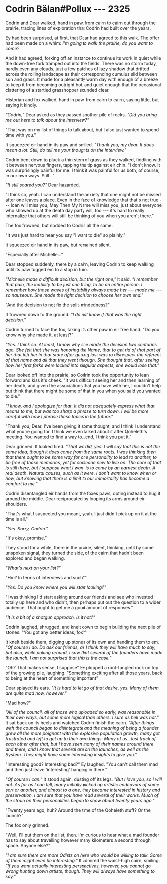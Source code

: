 # Codrin Bălan#Pollux --- 2325

Codrin and Dear walked, hand in paw, from cairn to cairn out through the prairie, tracing lines of exploration that Codrin had built over the years.

Ey had been surprised, at first, that Dear had agreed to this walk. The offer had been made on a whim: *I'm going to walk the prairie, do you want to come?*

And it had agreed, forking off an instance to continue its work in quiet while the down-tree fork tramped out into the fields. There was no storm today, hardly even any clouds, just a few patches of lazy shadow that drifted across the rolling landscape as their corresponding cumulus slid between sun and grass. It made for a pleasantly warm day with enough of a breeze to keep it from becoming outright hot, and quiet enough that the occasional clattering of a startled grasshopper sounded clear.

Historian and fox walked, hand in paw, from cairn to cairn, saying little, but saying it kindly.

*"Codrin,"* Dear asked as they passed another pile of rocks. *"Did you bring me out here to talk about the interview?"*

"That was on my list of things to talk about, but I also just wanted to spend time with you."

It squeezed eir hand in its paw and smiled. *"Thank you, my dear. It does mean a lot. Still, do tell me your thoughts on the interview."*

Codrin bent down to pluck a thin stem of grass as they walked, fiddling with it between nervous fingers, tapping the tip against eir chin. "I don't know. It was surprisingly painful for me. I think it was painful for us both, of course, in our own ways. Still..."

*"It still scared you?"* Dear hazarded.

"I think so, yeah. I can understand the anxiety that one might not be missed after one leaves a place. Even in the face of knowledge that that's not true --- Ioan will miss you, May Then My Name will miss you, just about everyone who showed up at the death day party will, too --- it's hard to really internalize that others will still be thinking of you when you aren't there."

The fox frowned, but nodded to Codrin all the same.

"It was just hard to hear you say "I want to die" so plainly."

It squeezed eir hand in its paw, but remained silent.

"Especially after Michelle..."

Dear stopped suddenly, there by a cairn, leaving Codrin to keep walking until its paw tugged em to a stop in turn.

*"Michelle made a difficult decision, but the right one,"* it said. *"I remember that pain, the inability to be just one thing, to be an entire person. I remember how those waves of instability always made her --- made me --- so nauseous. She made the right decision to choose her own end."*

"And the decision to not fix the split-mindedness?"

It frowned down to the ground. *"I do not know if that was the right decision."*

Codrin turned to face the fox, taking its other paw in eir free hand. "Do you know why she made it, at least?"

*"Yes. I think so. At least, I know why she made the decision two centuries ago. She felt that she was honoring the Name, that to get rid of that part of her that left her in that state after getting lost was to disrespect the referent of that name and all that they went through. She thought that, after seeing how her first forks were locked into singular aspects, she would lose that."*

Dear looked off into the prairie, so Codrin took the opportunity to lean forward and kiss it's cheek. "It was difficult seeing her and then learning of her death, and given the associations that you have with her, I couldn't help but think that there might be some of that in you when you said you wanted to die."

*"I know, and I apologize for that. It did not adequately express what that means to me, but was too sharp a phrase to turn down. I will be more careful with how I phrase these topics in the future."*

"Thank you, Dear. I've been giving it some thought, and I think I understand what you're going for. I think we even talked about it after Qoheleth's meeting. You wanted to find a way to...end, I think you put it."

Dear grinned. It looked tired. *"That we did, yes. I will say that this is not the same idea, though it does come from the same roots. I was thinking then that there ought to be some way for one personality to lead to another, to be free of those memories, yet for someone new to live on. The core of that is still there, but I suppose what I want is to come by an earnest death. A real death. Natural causes, such as it were. I don't want to know when or how, but knowing that there is a limit to our immortality has become a comfort to me."*

Codrin disentangled eir hands from the foxes paws, opting instead to hug it around the middle. Dear reciprocated by looping its arms around eir shoulders.

"That's what I suspected you meant, yeah. I just didn't pick up on it at the time is all."

*"Yes. Sorry, Codrin."*

"It's okay, promise."

They stood for a while, there in the prairie, silent, thinking, until by some unspoken signal, they turned the side, of the cairn that hadn't been explored and began walking.

*"What's next on your list?"*

"Hm? In terms of interviews and such?"

*"Yes. Do you know where you will start looking?"*

"I was thinking I'd start asking around our friends and see who invested totally up here and who didn't, then perhaps put out the question to a wider audience. That ought to get me a good amount of responses."

*"It is a bit of a shotgun approach, is it not?"*

Codrin laughed, shrugged, and knelt down to begin building the next pile of stones. "You got any better ideas, fox?"

It knelt beside them, digging up stones of its own and handing them to em. *"Of course I do. Do ask our friends, as I think they will have much to say, but also, while poking around, I saw that several of the founders have made the launch. I am not surprised that this is the case."*

"Oh? That makes sense, I suppose" Ey plopped a root-tangled rock on top of the growing pile, laughing. "Something exciting after all those years, back to being at the heart of something important"

Dear splayed its ears. *"It is hard to let go of that desire, yes. Many of them are quite mad now, however."*

"Mad how?"

*"All of the council, all of those who uploaded so early, was reasonable in their own ways, but some more logical than others. I sure as hell was not."* It sat back on its heels and watched Codrin finish the cairn. *"After things with the council began to disintegrate and the meaning of being a founder grew all the more poignant with the explosive population growth, many got frustrated and left to get up to their own things. Many of us...lost track of each other after that, but I have seen many of their names around there and there, and I know that several are on the launches, as well as the System. They might have some interesting insights to give you."*

"Interesting good? Interesting bad?" Ey laughed. "You can't call them mad and then just leave 'interesting' hanging in there."

*"Of course I can."* It stood again, dusting off its legs. *"But I love you, so I will not. As far as I can tell, many initially picked up artistic endeavors of some sort or another, and almost to a one, they became interested in history and preservation. I am sure that you have read several of their works. Much of the strain on their personalities began to show about twenty years ago."*

"Twenty years ago, huh? Around the time of the Qoheleth stuff? Or the launch?"

The fox only grinned.

"Well, I'll put them on the list, then. I'm curious to hear what a mad founder has to say about travelling however many kilometers a second through space. Anyone else?"

*"I am sure there are more Odists on here who would be willing to talk. Some of them might even be interesting."* It admired the waist-high cairn, smiling. *"If you want actually interesting perspectives, however, you cannot go wrong hunting down artists, though. They will always have something to say."*
